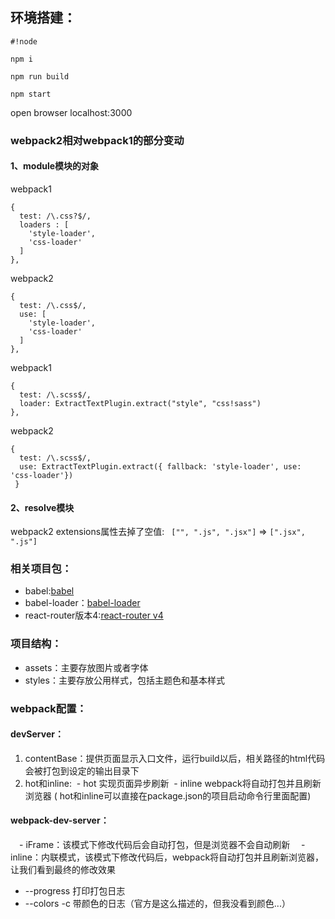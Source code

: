 环境搭建：
--------
```
#!node

npm i

npm run build

npm start
```
open browser localhost:3000


### webpack2相对webpack1的部分变动

#### 1、module模块的对象

webpack1
``` 
{
  test: /\.css?$/,
  loaders : [
    'style-loader',
    'css-loader'
  ]
},
  ```

webpack2
``` 
{
  test: /\.css$/,
  use: [
    'style-loader',
    'css-loader'
  ]
},
````
webpack1
``` 
{ 
  test: /\.scss$/, 
  loader: ExtractTextPlugin.extract("style", "css!sass") 
},
 ````
webpack2
```` 
{ 
  test: /\.scss$/, 
  use: ExtractTextPlugin.extract({ fallback: 'style-loader', use: 'css-loader'})
 }  
 ````

#### 2、resolve模块 
webpack2 extensions属性去掉了空值: `  ["", ".js", ".jsx"] ` => `[".jsx", ".js"] `


### 相关项目包：

* babel:[babel](http://babeljs.io)
* babel-loader：[babel-loader](https://github.com/babel/babel-loader)
* react-router版本4:[react-router v4](https://github.com/ReactTraining/react-router/blob/master/packages/react-router/docs/guides/migrating.md)


### 项目结构：

* assets：主要存放图片或者字体
* styles：主要存放公用样式，包括主题色和基本样式

### webpack配置：
#### devServer：
1. contentBase：提供页面显示入口文件，运行build以后，相关路径的html代码会被打包到设定的输出目录下
2. hot和inline:
  - hot   实现页面异步刷新
  - inline   webpack将自动打包并且刷新浏览器
 ( hot和inline可以直接在package.json的项目启动命令行里面配置)

#### webpack-dev-server：
 
　-  iFrame：该模式下修改代码后会自动打包，但是浏览器不会自动刷新 
　-  inline：内联模式，该模式下修改代码后，webpack将自动打包并且刷新浏览器，让我们看到最终的修改效果 
  - --progress 打印打包日志
  - --colors -c 带颜色的日志（官方是这么描述的，但我没看到颜色...）






